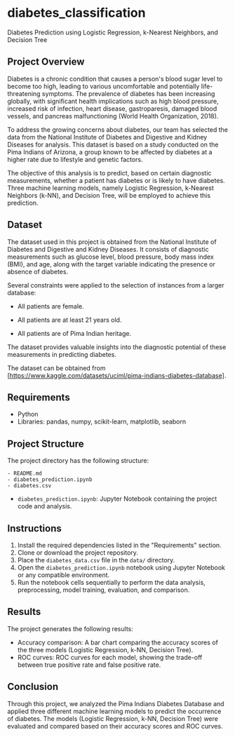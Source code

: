# diabetes_classification

Diabetes Prediction using Logistic Regression, k-Nearest Neighbors, and Decision Tree

## Project Overview

Diabetes is a chronic condition that causes a person's blood sugar level to become too high, leading to various uncomfortable and potentially life-threatening symptoms. The prevalence of diabetes has been increasing globally, with significant health implications such as high blood pressure, increased risk of infection, heart disease, gastroparesis, damaged blood vessels, and pancreas malfunctioning (World Health Organization, 2018).



To address the growing concerns about diabetes, our team has selected the data from the National Institute of Diabetes and Digestive and Kidney Diseases for analysis. This dataset is based on a study conducted on the Pima Indians of Arizona, a group known to be affected by diabetes at a higher rate due to lifestyle and genetic factors.



The objective of this analysis is to predict, based on certain diagnostic measurements, whether a patient has diabetes or is likely to have diabetes. Three machine learning models, namely Logistic Regression, k-Nearest Neighbors (k-NN), and Decision Tree, will be employed to achieve this prediction.



## Dataset

The dataset used in this project is obtained from the National Institute of Diabetes and Digestive and Kidney Diseases. It consists of diagnostic measurements such as glucose level, blood pressure, body mass index (BMI), and age, along with the target variable indicating the presence or absence of diabetes.



Several constraints were applied to the selection of instances from a larger database:



- All patients are female.

- All patients are at least 21 years old.

- All patients are of Pima Indian heritage.



The dataset provides valuable insights into the diagnostic potential of these measurements in predicting diabetes.



The dataset can be obtained from [https://www.kaggle.com/datasets/uciml/pima-indians-diabetes-database].

## Requirements

- Python
- Libraries: pandas, numpy, scikit-learn, matplotlib, seaborn

## Project Structure

The project directory has the following structure:

```
- README.md
- diabetes_prediction.ipynb 
- diabetes.csv
```

- `diabetes_prediction.ipynb`: Jupyter Notebook containing the project code and analysis.
## Instructions

1. Install the required dependencies listed in the "Requirements" section.
2. Clone or download the project repository.
3. Place the `diabetes_data.csv` file in the `data/` directory.
4. Open the `diabetes_prediction.ipynb` notebook using Jupyter Notebook or any compatible environment.
5. Run the notebook cells sequentially to perform the data analysis, preprocessing, model training, evaluation, and comparison.

## Results

The project generates the following results:

- Accuracy comparison: A bar chart comparing the accuracy scores of the three models (Logistic Regression, k-NN, Decision Tree).
- ROC curves: ROC curves for each model, showing the trade-off between true positive rate and false positive rate.

## Conclusion

Through this project, we analyzed the Pima Indians Diabetes Database and applied three different machine learning models to predict the occurrence of diabetes. The models (Logistic Regression, k-NN, Decision Tree) were evaluated and compared based on their accuracy scores and ROC curves.
